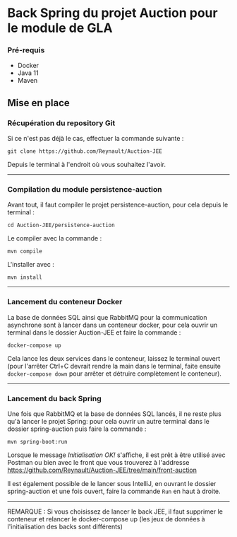 # Back Spring du projet Auction pour le module de GLA

### Pré-requis
- Docker
- Java 11
- Maven

## Mise en place
### Récupération du repository Git
Si ce n'est pas déjà le cas, effectuer la commande suivante : 
```
git clone https://github.com/Reynault/Auction-JEE
```
Depuis le terminal à l'endroit où vous souhaitez l'avoir.

--------------------------

### Compilation du module persistence-auction
Avant tout, il faut compiler le projet persistence-auction, pour cela depuis le terminal :
```
cd Auction-JEE/persistence-auction
``` 
Le compiler avec la commande : 
```
mvn compile
```
L'installer avec : 
```
mvn install
```

--------------------------

### Lancement du conteneur Docker
La base de données SQL ainsi que RabbitMQ pour la communication asynchrone sont à lancer dans un conteneur docker, pour cela ouvrir un terminal dans le
dossier Auction-JEE et faire la commande :
```
docker-compose up
```
Cela lance les deux services dans le conteneur, laissez le terminal ouvert (pour l'arrêter Ctrl+C devrait rendre la main dans le terminal, faite ensuite `docker-compose down` 
pour arrêter et détruire complètement le conteneur).

--------------------------

### Lancement du back Spring
Une fois que RabbitMQ et la base de données SQL lancés, il ne reste plus qu'à lancer le projet Spring: pour cela ouvrir un autre terminal dans le dossier spring-auction puis 
faire la commande :
```
mvn spring-boot:run
```
Lorsque le message *Initialisation OK!* s'affiche, il est prêt à être utilisé avec Postman ou bien avec le front que vous trouverez à l'addresse 
https://github.com/Reynault/Auction-JEE/tree/main/front-auction

Il est également possible de le lancer sous IntelliJ, en ouvrant le dossier spring-auction et une fois ouvert, faire la commande `Run` en haut à droite.

--------------------------

REMARQUE : Si vous choisissez de lancer le back JEE, il faut supprimer le conteneur et relancer le docker-compose up (les jeux de données à l'initialisation des backs sont différents)
